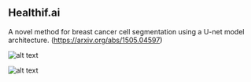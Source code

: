 ## Healthif.ai

A novel method for breast cancer cell segmentation using a U-net model architecture. (https://arxiv.org/abs/1505.04597)

![alt text](https://github.com/kritanu82/healthif.ai/blob/master/images/u-net-architecture.png)

![alt text](https://github.com/kritanu82/healthif.ai/blob/master/images/ccgt.png)
